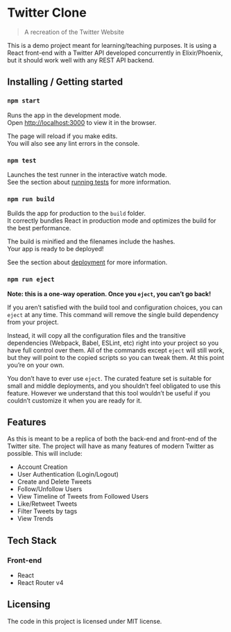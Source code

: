 # Twitter Clone

> A recreation of the Twitter Website

This is a demo project meant for learning/teaching purposes. It is using a React front-end with a Twitter API developed concurrently in Elixir/Phoenix, but it should work well with any REST API backend.

## Installing / Getting started

### `npm start`

Runs the app in the development mode.<br>
Open [http://localhost:3000](http://localhost:3000) to view it in the browser.

The page will reload if you make edits.<br>
You will also see any lint errors in the console.

### `npm test`

Launches the test runner in the interactive watch mode.<br>
See the section about [running tests](https://facebook.github.io/create-react-app/docs/running-tests) for more information.

### `npm run build`

Builds the app for production to the `build` folder.<br>
It correctly bundles React in production mode and optimizes the build for the best performance.

The build is minified and the filenames include the hashes.<br>
Your app is ready to be deployed!

See the section about [deployment](https://facebook.github.io/create-react-app/docs/deployment) for more information.

### `npm run eject`

**Note: this is a one-way operation. Once you `eject`, you can’t go back!**

If you aren’t satisfied with the build tool and configuration choices, you can `eject` at any time. This command will remove the single build dependency from your project.

Instead, it will copy all the configuration files and the transitive dependencies (Webpack, Babel, ESLint, etc) right into your project so you have full control over them. All of the commands except `eject` will still work, but they will point to the copied scripts so you can tweak them. At this point you’re on your own.

You don’t have to ever use `eject`. The curated feature set is suitable for small and middle deployments, and you shouldn’t feel obligated to use this feature. However we understand that this tool wouldn’t be useful if you couldn’t customize it when you are ready for it.

## Features

As this is meant to be a replica of both the back-end and front-end of the Twitter site. The project will have as many features of modern Twitter as possible. This will include:

* Account Creation
* User Authentication (Login/Logout)
* Create and Delete Tweets
* Follow/Unfollow Users
* View Timeline of Tweets from Followed Users
* Like/Retweet Tweets
* Filter Tweets by tags
* View Trends

## Tech Stack

### Front-end

* React
* React Router v4

## Licensing

The code in this project is licensed under MIT license.
